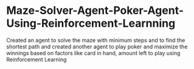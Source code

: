 # Maze-Solver-Agent-Poker-Agent-Using-Reinforcement-Learnning
Created an agent to solve the maze with minimum steps and to find the shortest path and created another agent to play poker and maximize the winnings based on factors like card in hand, amount left to play using Reinforcement Learning 
